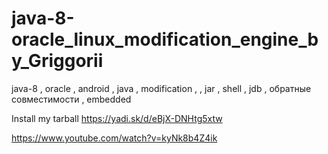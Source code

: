 # java-8-oracle_linux_modification_engine_by_Griggorii
java-8 , oracle , android , java , modification , , jar , shell , jdb , обратные совместимости , embedded

Install my tarball https://yadi.sk/d/eBjX-DNHtg5xtw

https://www.youtube.com/watch?v=kyNk8b4Z4ik
